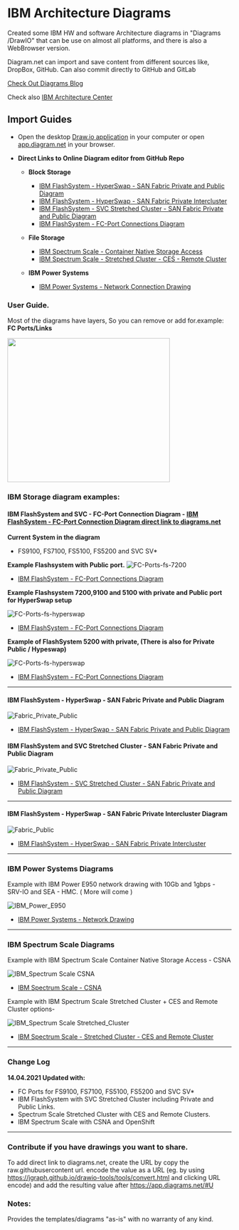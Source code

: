# IBM Architecture Diagrams

Created some IBM HW and software Architecture diagrams in "Diagrams /DrawIO" that can be use on almost all platforms, and there is also a WebBrowser version. 

Diagram.net can import and save content from different sources like, DropBox, GitHub. 
Can also commit directly to GitHub and GitLab  

[Check Out Diagrams Blog](https://www.diagrams.net/blog)

Check also [IBM Architecture Center](https://www.ibm.com/cloud/garage/architectures/edit) 



## Import Guides
 - Open the desktop [Draw.io application](https://github.com/jgraph/drawio-desktop/releases) in your computer or open [app.diagram.net](https://app.diagrams.net/) in your browser.


 - **Direct Links to Online Diagram editor from GitHub Repo**

   - **Block Storage**
     - [IBM FlashSystem - HyperSwap - SAN Fabric Private and Public Diagram](https://app.diagrams.net/#Uhttps%3A%2F%2Fraw.githubusercontent.com%2Folemyk%2Fibm-archt-diagram%2Fmaster%2Fdrawio%2Fstorage%2FIBM_Flashsystem-HyperSwap-SAN-Fabric-Public-Private.drawio)
     - [IBM FlashSystem - HyperSwap - SAN Fabric Private Intercluster](https://app.diagrams.net/#Uhttps%3A%2F%2Fraw.githubusercontent.com%2Folemyk%2Fibm-archt-diagram%2Fmaster%2Fdrawio%2Fstorage%2FIBM_FlashSystem-HyperSwap-SAN-Fabric-Private-Intercluster.drawio)
     - [IBM FlashSystem - SVC Stretched Cluster - SAN Fabric Private and Public Diagram](https://app.diagrams.net/#Uhttps%3A%2F%2Fraw.githubusercontent.com%2Folemyk%2Fibm-archt-diagram%2Fmaster%2Fdrawio%2Fstorage%2IBM_Flashsystem_SVC_SAN_Fabric_Public_Private.drawio)
     - [IBM FlashSystem - FC-Port Connections Diagram ](https://app.diagrams.net/#Uhttps%3A%2F%2Fraw.githubusercontent.com%2Folemyk%2Fibm-archt-diagram%2Fdev%2Fdrawio%2Fstorage%2FIBM_FlashSystem_SVC_FC_Ports_Odd_Even_v2.drawio)
   
   - **File Storage**
     - [IBM Spectrum Scale - Container Native Storage Access](https://app.diagrams.net/#Uhttps%3A%2F%2Fraw.githubusercontent.com%2Folemyk%2Fibm-archt-diagram%2Fdev%2Fdrawio%2Fstorage%2FIBM_Spectrum_Scale_Container_Native_with_storage_cluster_logical.drawio)
     - [IBM Spectrum Scale - Stretched Cluster - CES - Remote Cluster](https://app.diagrams.net/#Uhttps%3A%2F%2Fraw.githubusercontent.com%2Folemyk%2Fibm-archt-diagram%2Fdev%2Fdrawio%2Fstorage%2FIBM_Spectrum_Scale_Stretched_Cluster_CES_Remote.drawio)
   
   - **IBM Power Systems**
      - [IBM Power Systems - Network Connection Drawing](https://app.diagrams.net/#Uhttps%3A%2F%2Fraw.githubusercontent.com%2Folemyk%2Fibm-archt-diagram%2Fdev%2Fdrawio%2Fpower-systems%2FIBM_power_systems_network_drawing.drawio)
   

### User Guide.

Most of the diagrams have layers, So you can remove or add for.example: **FC Ports/Links**

<img src="./images/diagram_layers_v2.png" width="365" height="323" />
                                                                     
### IBM Storage diagram examples:

#### IBM FlashSystem and SVC - FC-Port Connection Diagram - [IBM FlashSystem - FC-Port Connection Diagram direct link to diagrams.net ](https://app.diagrams.net/#Uhttps%3A%2F%2Fraw.githubusercontent.com%2Folemyk%2Fibm-archt-diagram%2Fmaster%2Fdrawio%2Fstorage%2FIBM_FlashSystem_FC-Ports-Odd-Even.drawio)
**Current System in the diagram**
   - FS9100, FS7100, FS5100, FS5200 and SVC SV*

**Example Flashsystem with Public port.**
![FC-Ports-fs-7200](./images/storage/IBM_FlashSystem_SVC_8_FCPorts_Odd_Even_v2.png)
- [IBM FlashSystem - FC-Port Connections Diagram ](https://app.diagrams.net/#Uhttps%3A%2F%2Fraw.githubusercontent.com%2Folemyk%2Fibm-archt-diagram%2Fdev%2Fdrawio%2Fstorage%2FIBM_FlashSystem_SVC_FC_Ports_Odd_Even_v2.drawio)

**Example Flashsystem 7200,9100 and 5100 with private and Public port for HyperSwap setup**

![FC-Ports-fs-hyperswap](./images/storage/IBM_FlashSystem_SVC_8FCPorts_Odd_Even_HyperSwap_v2.png)
- [IBM FlashSystem - FC-Port Connections Diagram ](https://app.diagrams.net/#Uhttps%3A%2F%2Fraw.githubusercontent.com%2Folemyk%2Fibm-archt-diagram%2Fdev%2Fdrawio%2Fstorage%2FIBM_FlashSystem_SVC_FC_Ports_Odd_Even_v2.drawio)

**Example of FlashSystem 5200 with private, (There is also for Private Public / Hypeswap)**

![FC-Ports-fs-hyperswap](./images/storage/IBM_FlashSystem_5200_8_FCPorts_Odd_Even_v2.png)
- [IBM FlashSystem - FC-Port Connections Diagram ](https://app.diagrams.net/#Uhttps%3A%2F%2Fraw.githubusercontent.com%2Folemyk%2Fibm-archt-diagram%2Fdev%2Fdrawio%2Fstorage%2FIBM_FlashSystem_SVC_FC_Ports_Odd_Even_v2.drawio)



---

#### IBM FlashSystem - HyperSwap - SAN Fabric Private and Public Diagram

![Fabric_Private_Public](./images/storage/IBM_Flashsystem-HyperSwap-SAN-Fabric-Public-Private.png)

- [IBM FlashSystem - HyperSwap - SAN Fabric Private and Public Diagram](https://app.diagrams.net/#Uhttps%3A%2F%2Fraw.githubusercontent.com%2Folemyk%2Fibm-archt-diagram%2Fmaster%2Fdrawio%2Fstorage%2FIBM_Flashsystem-HyperSwap-SAN-Fabric-Public-Private.drawio)

#### IBM FlashSystem and SVC Stretched Cluster - SAN Fabric Private and Public Diagram

![Fabric_Private_Public](./images/storage/IBM_Flashsystem_SVC_SAN_Fabric_Public_Private.png)

- [IBM FlashSystem - SVC Stretched Cluster - SAN Fabric Private and Public Diagram](https://app.diagrams.net/#Uhttps%3A%2F%2Fraw.githubusercontent.com%2Folemyk%2Fibm-archt-diagram%2Fmaster%2Fdrawio%2Fstorage%2FIBM_Flashsystem-HyperSwap-SAN-Fabric-Public-Private.drawio)


---

#### IBM FlashSystem - HyperSwap - SAN Fabric Private Intercluster Diagram               
                                                                                       
![Fabric_Public](./images/storage/IBM_FlashSystem-HyperSwap-SAN-Fabric-Private-Intercluster.png)      

- [IBM FlashSystem - HyperSwap - SAN Fabric Private Intercluster](https://app.diagrams.net/#Uhttps%3A%2F%2Fraw.githubusercontent.com%2Folemyk%2Fibm-archt-diagram%2Fmaster%2Fdrawio%2Fstorage%2FIBM_FlashSystem-HyperSwap-SAN-Fabric-Private-Intercluster.drawio)


----

### IBM Power Systems Diagrams

Example with IBM Power E950 network drawing with 10Gb and 1gbps - SRV-IO and SEA - HMC. ( More will come )

![IBM_Power_E950](./images/power-systems/IBM_Power_systems_network_drawing_P950_10Gb_1Gb.png)

 - [IBM Power Systems - Network Drawing](https://app.diagrams.net/#Uhttps%3A%2F%2Fraw.githubusercontent.com%2Folemyk%2Fibm-archt-diagram%2Fdev%2Fdrawio%2Fpower-systems%2FIBM_power_systems_network_drawing.drawio)


----

### IBM Spectrum Scale Diagrams

Example with IBM Spectrum Scale Container Native Storage Access - CSNA

![IBM_Spectrum Scale CSNA](./images/storage/IBM_Spectrum_Scale_Container_Native_with_storage_cluster_logical.png)

- [IBM Spectrum Scale - CSNA](https://app.diagrams.net/#Uhttps%3A%2F%2Fraw.githubusercontent.com%2Folemyk%2Fibm-archt-diagram%2Fdev%2Fdrawio%2Fstorage%2FIBM_Spectrum_Scale_Container_Native_with_storage_cluster_logical.drawio)

Example with IBM Spectrum Scale Stretched Cluster + CES and Remote Cluster options-  

![IBM_Spectrum Scale Stretched_Cluster](./images/storage/IBM_Spectrum_Scale_Stretched_Cluster_CES_Remote.png)

- [IBM Spectrum Scale - Stretched Cluster - CES and Remote Cluster](https://app.diagrams.net/#Uhttps%3A%2F%2Fraw.githubusercontent.com%2Folemyk%2Fibm-archt-diagram%2Fdev%2Fdrawio%2Fstorage%2FIBM_Spectrum_Scale_Stretched_Cluster_CES_Remote.drawio)


---

### Change Log

**14.04.2021 Updated with:**

- FC Ports for FS9100, FS7100, FS5100, FS5200 and SVC SV*
- IBM FlashSystem with SVC Stretched Cluster including Private and Public Links.
- Spectrum Scale Stretched Cluster with CES and Remote Clusters. 
- IBM Spectrum Scale with CSNA and OpenShift


----
### Contribute if you have drawings you want to share.   
          
To add direct link to diagrams.net, create the URL by copy the raw.githubusercontent url. encode the value as a URL (eg. by using https://jgraph.github.io/drawio-tools/tools/convert.html and clicking URL encode) and add the resulting value after https://app.diagrams.net/#U         


### Notes:
Provides the templates/diagrams "as-is" with no warranty of any kind.